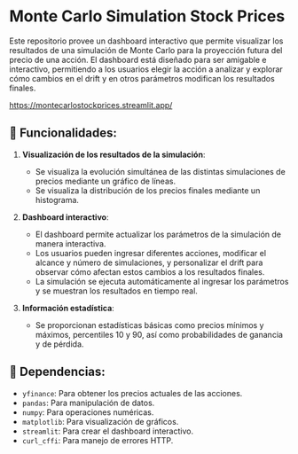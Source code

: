 # Monte Carlo Simulation Stock Prices

Este repositorio provee un dashboard interactivo que permite visualizar los resultados de una simulación de Monte Carlo para la proyección futura del precio de una acción. El dashboard está diseñado para ser amigable e interactivo, permitiendo a los usuarios elegir la acción a analizar y explorar cómo cambios en el drift y en otros parámetros modifican los resultados finales.

https://montecarlostockprices.streamlit.app/

## 🚀 Funcionalidades:

1. **Visualización de los resultados de la simulación**: 
   - Se visualiza la evolución simultánea de las distintas simulaciones de precios mediante un gráfico de líneas.
   - Se visualiza la distribución de los precios finales mediante un histograma.
   
2. **Dashboard interactivo**:
   - El dashboard permite actualizar los parámetros de la simulación de manera interactiva.
   - Los usuarios pueden ingresar diferentes acciones, modificar el alcance y número de simulaciones, y personalizar el drift para observar cómo afectan estos cambios a los resultados finales.
   - La simulación se ejecuta automáticamente al ingresar los parámetros y se muestran los resultados en tiempo real.
   
3. **Información estadística**:
   - Se proporcionan estadísticas básicas como precios mínimos y máximos, percentiles 10 y 90, así como probabilidades de ganancia y de pérdida.

## 🔧 Dependencias:

- `yfinance`: Para obtener los precios actuales de las acciones.
- `pandas`: Para manipulación de datos.
- `numpy`: Para operaciones numéricas.
- `matplotlib`: Para visualización de gráficos.
- `streamlit`: Para crear el dashboard interactivo.
- `curl_cffi`: Para manejo de errores HTTP.